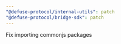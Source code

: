 ```yaml
---
"@defuse-protocol/internal-utils": patch
"@defuse-protocol/bridge-sdk": patch
---
```


Fix importing commonjs packages
